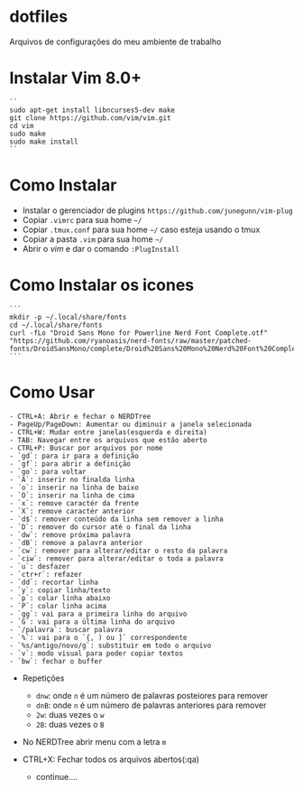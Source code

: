# dotfiles
Arquivos de configurações do meu ambiente de trabalho

# Instalar Vim 8.0+
	``
	sudo apt-get install libncurses5-dev make
	git clone https://github.com/vim/vim.git
	cd vim
	sudo make
	sudo make install
	``


# Como Instalar
  * Instalar o gerenciador de plugins 	`https://github.com/junegunn/vim-plug`
  * Copiar `.vimrc` para sua home `~/`
  * Copiar `.tmux.conf` para sua home `~/` caso esteja usando o tmux
  * Copiar a pasta `.vim` para sua home `~/`
  * Abrir o *vim*  e dar o comando `:PlugInstall`


# Como Instalar os icones
	```
	mkdir -p ~/.local/share/fonts
	cd ~/.local/share/fonts 
	curl -fLo "Droid Sans Mono for Powerline Nerd Font Complete.otf" "https://github.com/ryanoasis/nerd-fonts/raw/master/patched-fonts/DroidSansMono/complete/Droid%20Sans%20Mono%20Nerd%20Font%20Complete.otf"
	```

# Como Usar
	- CTRL+A: Abrir e fechar o NERDTree
	- PageUp/PageDown: Aumentar ou diminuir a janela selecionada
	- CTRL+W: Mudar entre janelas(esquerda e direita)		
	- TAB: Navegar entre os arquivos que estão aberto
	- CTRL+P: Buscar por arquivos por nome
	- `gd`: para ir para a definição
	- `gf`: para abrir a definição
	- `go`: para voltar
	- `A`: inserir no finalda linha
	- ´o`: inserir na linha de baixo
	- `O`: inserir na linha de cima
	- `x`: remove caractér da frente
	- `X`: remove caractér anterior
	- `d$`: remover conteúdo da linha sem remover a linha
	- `D`: remover do cursor até o final da linha
	- `dw`: remove próxima palavra
	- `dB`: remove a palavra anterior 
	- `cw`: remover para alterar/editar o resto da palavra
	- `ciw`: remover para alterar/editar o toda a palavra
	- `u`: desfazer
	- `ctr+r`: refazer
	- `dd`: recortar linha
	- `y`: copiar linha/texto
	- `p`: colar linha abaixo
	- `P`: colar linha acima
	- `gg`: vai para a primeira linha do arquivo
	- `G`: vai para a última linha do arquivo
	- `/palavra`: buscar palavra
	- `%`: vai para o `{, ) ou ]` correspondente
	- `%s/antigo/novo/g`: substituir em todo o arquivo
	- `v`: modo visual para poder copiar textos
	- `bw`: fechar o buffer
	


  - Repetições
  	- `dnw`: onde `n` é um número de palavras posteiores para remover
  	- `dnB`: onde `n` é um número de palavras anteriores para remover
  	- `2w`: duas vezes o `w`
  	- `2B`: duas vezes o `B`



  - No NERDTree abrir menu com a letra `m`
  - CTRL+X: Fechar todos os arquivos abertos(:qa)
	- continue....



